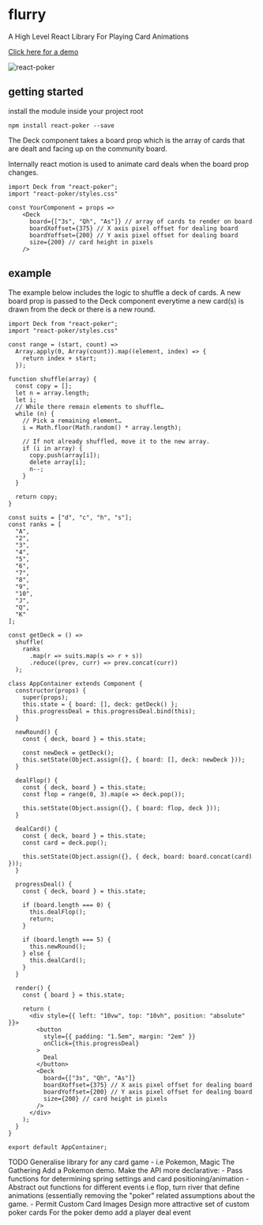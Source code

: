 # flurry
A High Level React Library For Playing Card Animations

[Click here for a demo](http://therewillbecode.github.io/react-poker)

![react-poker](https://image.ibb.co/ebO3P5/poker.png)

## getting started
install the module inside your project root 
    
    npm install react-poker --save
    
The Deck component takes a board prop which is the array of cards that are dealt and facing up on the community board. 

Internally react motion is used to animate card deals when the board prop changes.
    
    import Deck from "react-poker";
    import "react-poker/styles.css"
    
    const YourComponent = props =>
        <Deck
          board={["3s", "Qh", "As"]} // array of cards to render on board
          boardXoffset={375} // X axis pixel offset for dealing board
          boardYoffset={200} // Y axis pixel offset for dealing board
          size={200} // card height in pixels
        />
   
## example

The example below includes the logic to shuffle a deck of cards.
A new board prop is passed to the Deck component everytime a new card(s) is drawn from the deck or there is a new round.

    import Deck from "react-poker";
    import "react-poker/styles.css"
    
    const range = (start, count) =>
      Array.apply(0, Array(count)).map((element, index) => {
        return index + start;
      });
    
    function shuffle(array) {
      const copy = [];
      let n = array.length;
      let i;
      // While there remain elements to shuffle…
      while (n) {
        // Pick a remaining element…
        i = Math.floor(Math.random() * array.length);
    
        // If not already shuffled, move it to the new array.
        if (i in array) {
          copy.push(array[i]);
          delete array[i];
          n--;
        }
      }
    
      return copy;
    }
    
    const suits = ["d", "c", "h", "s"];
    const ranks = [
      "A",
      "2",
      "3",
      "4",
      "5",
      "6",
      "7",
      "8",
      "9",
      "10",
      "J",
      "Q",
      "K"
    ];
    
    const getDeck = () =>
      shuffle(
        ranks
          .map(r => suits.map(s => r + s))
          .reduce((prev, curr) => prev.concat(curr))
      );
    
    class AppContainer extends Component {
      constructor(props) {
        super(props);
        this.state = { board: [], deck: getDeck() };
        this.progressDeal = this.progressDeal.bind(this);
      }
    
      newRound() {
        const { deck, board } = this.state;
    
        const newDeck = getDeck();
        this.setState(Object.assign({}, { board: [], deck: newDeck }));
      }
    
      dealFlop() {
        const { deck, board } = this.state;
        const flop = range(0, 3).map(e => deck.pop());
    
        this.setState(Object.assign({}, { board: flop, deck }));
      }
    
      dealCard() {
        const { deck, board } = this.state;
        const card = deck.pop();

        this.setState(Object.assign({}, { deck, board: board.concat(card) }));
      }
    
      progressDeal() {
        const { deck, board } = this.state;
    
        if (board.length === 0) {
          this.dealFlop();
          return;
        }
    
        if (board.length === 5) {
          this.newRound();
        } else {
          this.dealCard();
        }
      }

      render() {
        const { board } = this.state;
    
        return (
          <div style={{ left: "10vw", top: "10vh", position: "absolute" }}>
            <button
              style={{ padding: "1.5em", margin: "2em" }}
              onClick={this.progressDeal}
            >
              Deal
            </button>
            <Deck
              board={["3s", "Qh", "As"]}
              boardXoffset={375} // X axis pixel offset for dealing board
              boardYoffset={200} // Y axis pixel offset for dealing board
              size={200} // card height in pixels
            />
          </div>
        );
      }
    }

    export default AppContainer;
    
    
   TODO 
    Generalise library for any card game - i.e Pokemon, Magic The Gathering
    Add a Pokemon demo.
    Make the API more declarative:
      - Pass functions for determining spring settings and card positioning/animation
      - Abstract out functions for different events i.e flop, turn river that define animations (essentially removing the "poker" related assumptions about the game. 
      - Permit Custom Card Images
    Design more attractive set of custom poker cards
    For the poker demo add a player deal event
